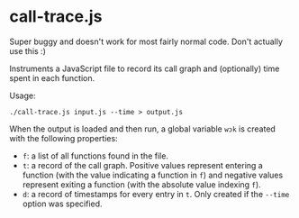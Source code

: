 # call-trace.js

Super buggy and doesn't work for most fairly normal code. Don't actually use this :)

Instruments a JavaScript file to record its call graph and (optionally) time spent in each function.

Usage:
```
./call-trace.js input.js --time > output.js
```

When the output is loaded and then run, a global variable `wɔk` is created with the following properties:
- `f`: a list of all functions found in the file.
- `t`: a record of the call graph. Positive values represent entering a function (with the value indicating a function in `f`) and negative values represent exiting a function (with the absolute value indexing `f`).
- `d`: a record of timestamps for every entry in `t`. Only created if the `--time` option was specified.
